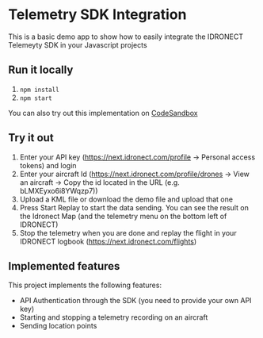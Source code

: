 # Telemetry SDK Integration

This is a basic demo app to show how to easily integrate the IDRONECT Telemeyty SDK in your Javascript projects

## Run it locally

1. `npm install`
2. `npm start`

You can also try out this implementation on [CodeSandbox](https://codesandbox.io/s/github/IDRONECT/Telemetry-SDK-integration)

## Try it out

1. Enter your API key (<https://next.idronect.com/profile> -> Personal access tokens) and login
2. Enter your aircraft Id (<https://next.idronect.com/profile/drones> -> View an aircraft -> Copy the id located in the URL (e.g. bLMXEyxo6i8YWqzp7))
3. Upload a KML file or download the demo file and upload that one
4. Press Start Replay to start the data sending. You can see the result on the Idronect Map (and the telemetry menu on the bottom left of IDRONECT)
5. Stop the telemetry when you are done and replay the flight in your IDRONECT logbook (<https://next.idronect.com/flights>)

## Implemented features

This project implements the following features:

- API Authentication through the SDK (you need to provide your own API key)
- Starting and stopping a telemetry recording on an aircraft
- Sending location points
